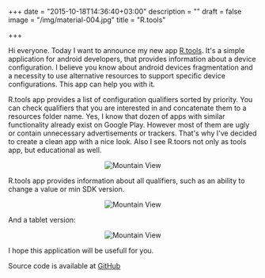 +++
date = "2015-10-18T14:36:40+03:00"
description = ""
draft = false
image = "/img/material-004.jpg"
title = "R.tools"

+++

Hi everyone. Today I want to announce my new app [R.tools](https://play.google.com/store/apps/details?id=com.druk.rtools). It's a simple application for android developers, that provides information about a device configuration. 
I believe you know about android devices fragmentation and a necessity to use alternative resources to support specific device configurations. This app can help you with it.

<!--more-->

R.tools app provides a list of configuration qualifiers sorted by priority. You can check qualifiers that you are interested in and concatenate them to a resources folder name. Yes, I know that dozen of apps with similar functionality already exist on Google Play. However most of them are ugly or contain unnecessary advertisements or trackers. That's why I've decided to create a clean app with a nice look. Also I see R.toors not only as tools app, but educational as well.

<div style="text-align:center" markdown="1">
	<img src="/img/Screenshot_20151018-150757.png" alt="Mountain View">
</div>

R.tools app provides information about all qualifiers, such as an ability to change a value or min  SDK version.

<div style="text-align:center" markdown="1">
	<img src="/img/Screenshot_001.png" alt="Mountain View">
</div>

And a tablet version:

<div style="text-align:center" markdown="1">
	<img src="/img/Screenshot_002.png" alt="Mountain View">
</div>

I hope this application will be usefull for you.

Source code is available at [GitHub](https://github.com/andriydruk/R.tools)

